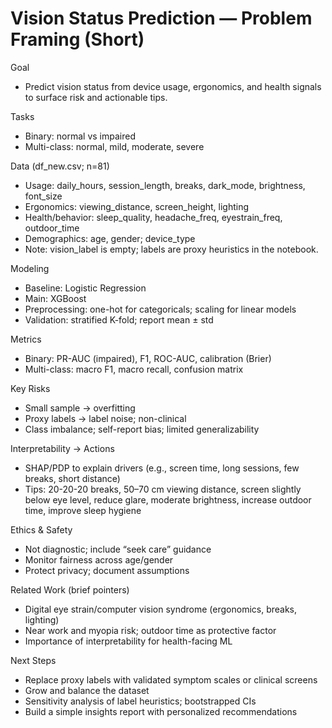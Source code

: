 # Vision Status Prediction — Problem Framing (Short)

Goal
- Predict vision status from device usage, ergonomics, and health signals to surface risk and actionable tips.

Tasks
- Binary: normal vs impaired
- Multi-class: normal, mild, moderate, severe

Data (df_new.csv; n=81)
- Usage: daily_hours, session_length, breaks, dark_mode, brightness, font_size
- Ergonomics: viewing_distance, screen_height, lighting
- Health/behavior: sleep_quality, headache_freq, eyestrain_freq, outdoor_time
- Demographics: age, gender; device_type
- Note: vision_label is empty; labels are proxy heuristics in the notebook.

Modeling
- Baseline: Logistic Regression
- Main: XGBoost
- Preprocessing: one-hot for categoricals; scaling for linear models
- Validation: stratified K-fold; report mean ± std

Metrics
- Binary: PR-AUC (impaired), F1, ROC-AUC, calibration (Brier)
- Multi-class: macro F1, macro recall, confusion matrix

Key Risks
- Small sample → overfitting
- Proxy labels → label noise; non-clinical
- Class imbalance; self-report bias; limited generalizability

Interpretability → Actions
- SHAP/PDP to explain drivers (e.g., screen time, long sessions, few breaks, short distance)
- Tips: 20-20-20 breaks, 50–70 cm viewing distance, screen slightly below eye level, reduce glare, moderate brightness, increase outdoor time, improve sleep hygiene

Ethics & Safety
- Not diagnostic; include “seek care” guidance
- Monitor fairness across age/gender
- Protect privacy; document assumptions

Related Work (brief pointers)
- Digital eye strain/computer vision syndrome (ergonomics, breaks, lighting)
- Near work and myopia risk; outdoor time as protective factor
- Importance of interpretability for health-facing ML

Next Steps
- Replace proxy labels with validated symptom scales or clinical screens
- Grow and balance the dataset
- Sensitivity analysis of label heuristics; bootstrapped CIs
- Build a simple insights report with personalized recommendations